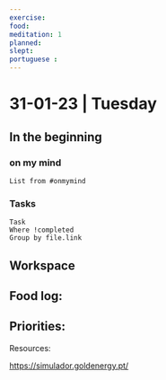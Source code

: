 ```yaml
---
exercise: 
food:
meditation: 1
planned:
slept:
portuguese :
---
```


# 31-01-23 | Tuesday

## In the beginning

### on my mind
```dataview
List from #onmymind
```
### Tasks
```dataview
Task
Where !completed
Group by file.link
```


## Workspace


Food log:
- 

Priorities:
- 

Resources:

https://simulador.goldenergy.pt/